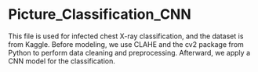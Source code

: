 # Picture_Classification_CNN
This file is used for infected chest X-ray classification, and the dataset is from Kaggle. Before modeling, we use CLAHE and the cv2 package from Python to perform data cleaning and preprocessing. Afterward, we apply a CNN model for the classification.
